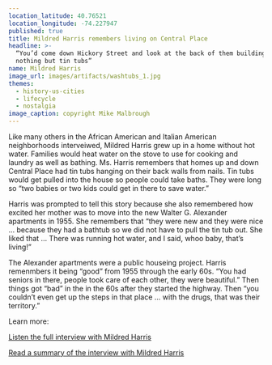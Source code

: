 ```yaml
---
location_latitude: 40.76521
location_longitude: -74.227947
published: true
title: Mildred Harris remembers living on Central Place
headline: >-
  “You’d come down Hickory Street and look at the back of them buildings and see
  nothing but tin tubs”
name: Mildred Harris
image_url: images/artifacts/washtubs_1.jpg
themes:
  - history-us-cities
  - lifecycle
  - nostalgia
image_caption: copyright Mike Malbrough
---
```

Like many others in the African American and Italian American neighborhoods interveiwed, Mildred Harris grew up in a home without hot water. Families would heat water on the stove to use for cooking and laundry as well as bathing. Ms. Harris remembers that homes up and down Central Place had tin tubs hanging on their back walls from nails. Tin tubs would get pulled into the house so people could take baths. They were long so “two babies or two kids could get in there to save water.” 

Harris was prompted to tell this story because she also remembered how excited her mother was to move into the new Walter G. Alexander apartments in 1955. She remembers that “they were new and they were nice … because they had a bathtub so we did not have to pull the tin tub out. She liked that … There was running hot water, and I said, whoo baby, that’s living!”

The Alexander apartments were a public houseing project. Harris remenmbers it being “good” from 1955 through  the early 60s. “You had seniors in there, people took care of each other, they were beautiful.” Then things got “bad” in the in the 60s after they started the highway. Then “you couldn’t even get up the steps in that place … with the drugs, that was their territory.”  

Learn more:  

[Listen the full interview with Mildred Harris](https://soundcloud.com/user-773139664/mildred-hicks-harris-interview-11-9-2015)  

[Read a summary of the interview with Mildred Harris](https://github.com/uofo/reverse-archaeology-content/raw/gh-pages/files/Mildred%20Hicks%20Harris%2011-9-2015%2C%20b.%201936.pdf)

